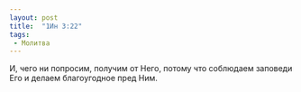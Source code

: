 ```yaml
---
layout: post
title:  "1Ин 3:22"
tags:
 - Молитва
---
```


 И, чего ни попросим, получим от Него, потому что соблюдаем заповеди Его и делаем благоугодное пред Ним.
